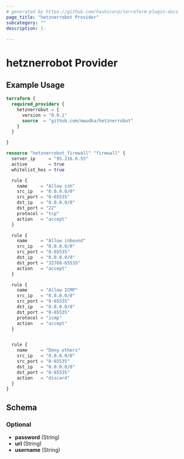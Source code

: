 ```yaml
---
# generated by https://github.com/hashicorp/terraform-plugin-docs
page_title: "hetznerrobot Provider"
subcategory: ""
description: |-
  
---
```


# hetznerrobot Provider



## Example Usage

```terraform
terraform {
  required_providers {
    hetznerrobot = {
      version = "0.0.1"
      source  = "github.com/mwudka/hetznerrobot"
    }
  }

}

resource "hetznerrobot_firewall" "firewall" {
  server_ip     = "95.216.6.55"
  active        = true
  whitelist_hos = true

  rule {
    name     = "Allow ssh"
    src_ip   = "0.0.0.0/0"
    src_port = "0-65535"
    dst_ip   = "0.0.0.0/0"
    dst_port = "22"
    protocol = "tcp"
    action   = "accept"
  }

  rule {
    name     = "Allow inbound"
    src_ip   = "0.0.0.0/0"
    src_port = "0-65535"
    dst_ip   = "0.0.0.0/0"
    dst_port = "32768-65535"
    action   = "accept"
  }

  rule {
    name     = "Allow ICMP"
    src_ip   = "0.0.0.0/0"
    src_port = "0-65535"
    dst_ip   = "0.0.0.0/0"
    dst_port = "0-65535"
    protocol = "icmp"
    action   = "accept"
  }


  rule {
    name     = "Deny others"
    src_ip   = "0.0.0.0/0"
    src_port = "0-65535"
    dst_ip   = "0.0.0.0/0"
    dst_port = "0-65535"
    action   = "discard"
  }
}
```

<!-- schema generated by tfplugindocs -->
## Schema

### Optional

- **password** (String)
- **url** (String)
- **username** (String)
